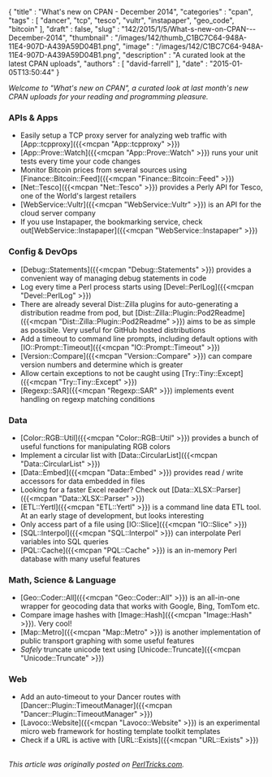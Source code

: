 {
   "title" : "What's new on CPAN - December 2014",
   "categories" : "cpan",
   "tags" : [
      "dancer",
      "tcp",
      "tesco",
      "vultr",
      "instapaper",
      "geo_code",
      "bitcoin"
   ],
   "draft" : false,
   "slug" : "142/2015/1/5/What-s-new-on-CPAN---December-2014",
   "thumbnail" : "/images/142/thumb_C1BC7C64-948A-11E4-907D-A439A59D04B1.png",
   "image" : "/images/142/C1BC7C64-948A-11E4-907D-A439A59D04B1.png",
   "description" : "A curated look at the latest CPAN uploads",
   "authors" : [
      "david-farrell"
   ],
   "date" : "2015-01-05T13:50:44"
}


*Welcome to "What's new on CPAN", a curated look at last month's new CPAN uploads for your reading and programming pleasure.*

### APIs & Apps

-   Easily setup a TCP proxy server for analyzing web traffic with [App::tcpproxy]({{<mcpan "App::tcpproxy" >}})
-   [App::Prove::Watch]({{<mcpan "App::Prove::Watch" >}}) runs your unit tests every time your code changes
-   Monitor Bitcoin prices from several sources using [Finance::Bitcoin::Feed]({{<mcpan "Finance::Bitcoin::Feed" >}})
-   [Net::Tesco]({{<mcpan "Net::Tesco" >}}) provides a Perly API for Tesco, one of the World's largest retailers
-   [WebService::Vultr]({{<mcpan "WebService::Vultr" >}}) is an API for the cloud server company
-   If you use Instapaper, the bookmarking service, check out[WebService::Instapaper]({{<mcpan "WebService::Instapaper" >}})

### Config & DevOps

-   [Debug::Statements]({{<mcpan "Debug::Statements" >}}) provides a convenient way of managing debug statements in code
-   Log every time a Perl process starts using [Devel::PerlLog]({{<mcpan "Devel::PerlLog" >}})
-   There are already several Dist::Zilla plugins for auto-generating a distribution readme from pod, but [Dist::Zilla::Plugin::Pod2Readme]({{<mcpan "Dist::Zilla::Plugin::Pod2Readme" >}}) aims to be as simple as possible. Very useful for GitHub hosted distributions
-   Add a timeout to command line prompts, including default options with [IO::Prompt::Timeout]({{<mcpan "IO::Prompt::Timeout" >}})
-   [Version::Compare]({{<mcpan "Version::Compare" >}}) can compare version numbers and determine which is greater
-   Allow certain exceptions to not be caught using [Try::Tiny::Except]({{<mcpan "Try::Tiny::Except" >}})
-   [Regexp::SAR]({{<mcpan "Regexp::SAR" >}}) implements event handling on regexp matching conditions

### Data

-   [Color::RGB::Util]({{<mcpan "Color::RGB::Util" >}}) provides a bunch of useful functions for manipulating RGB colors
-   Implement a circular list with [Data::CircularList]({{<mcpan "Data::CircularList" >}})
-   [Data::Embed]({{<mcpan "Data::Embed" >}}) provides read / write accessors for data embedded in files
-   Looking for a faster Excel reader? Check out [Data::XLSX::Parser]({{<mcpan "Data::XLSX::Parser" >}})
-   [ETL::Yertl]({{<mcpan "ETL::Yertl" >}}) is a command line data ETL tool. At an early stage of development, but looks interesting
-   Only access part of a file using [IO::Slice]({{<mcpan "IO::Slice" >}})
-   [SQL::Interpol]({{<mcpan "SQL::Interpol" >}}) can interpolate Perl variables into SQL queries
-   [PQL::Cache]({{<mcpan "PQL::Cache" >}}) is an in-memory Perl database with many useful features

### Math, Science & Language

-   [Geo::Coder::All]({{<mcpan "Geo::Coder::All" >}}) is an all-in-one wrapper for geocoding data that works with Google, Bing, TomTom etc.
-   Compare image hashes with [Image::Hash]({{<mcpan "Image::Hash" >}}). Very cool!
-   [Map::Metro]({{<mcpan "Map::Metro" >}}) is another implementation of public transport graphing with some useful features
-   *Safely* truncate unicode text using [Unicode::Truncate]({{<mcpan "Unicode::Truncate" >}})

### Web

-   Add an auto-timeout to your Dancer routes with [Dancer::Plugin::TimeoutManager]({{<mcpan "Dancer::Plugin::TimeoutManager" >}})
-   [Lavoco::Website]({{<mcpan "Lavoco::Website" >}}) is an experimental micro web framework for hosting template toolkit templates
-   Check if a URL is active with [URL::Exists]({{<mcpan "URL::Exists" >}})


\
*This article was originally posted on [PerlTricks.com](http://perltricks.com).*

